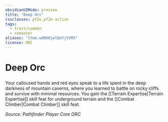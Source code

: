 ```yaml
---
obsidianUIMode: preview
title: "Deep Orc"
cssclasses: pf2e,pf2e-action
tags:
  - trait/common
  - remaster
aliases: "Item.wdNh6jwlDeYjVVM3"
license: ORC
---
```

# Deep Orc

### 






Your calloused hands and red eyes speak to a life spent in the deep darkness of mountain caverns, where you learned to battle on rocky cliffs and survive with minimal resources. You gain the [[Terrain Expertise|Terrain Expertise]] skill feat for underground terrain and the [[Combat Climber|Combat Climber]] skill feat.

*Source: Pathfinder Player Core*
*ORC*